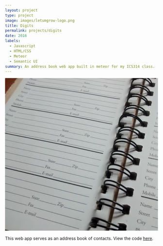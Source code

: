 ```yaml
---
layout: project
type: project
image: images/letumgrow-logo.png
title: Digits
permalink: projects/digits
date: 2016
labels:
  - Javascript
  - HTML/CSS
  - Meteor
  - Semantic UI
summary: An address book web app built in meteor for my ICS314 class.
---
```



<img class="ui medium right floated rounded image" src="../images/address-book.jpg">

This web app serves as an address book of contacts.
View the code [here](https://github.com/matthew-schultz/digits).

